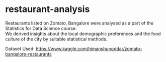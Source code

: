 # restaurant-analysis
Restaurants listed on Zomato, Bangalore were analysed as a part of the Statistics for Data Science course.<br>
We derived insights about the local demographic preferences and the food culture of the city by suitable statistical methods.

Dataset Used: https://www.kaggle.com/himanshupoddar/zomato-bangalore-restaurants


